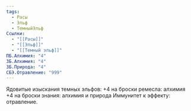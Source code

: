 ```yaml
---
tags:
  - Расы
  - Эльф
  - ТемныйЭльф
Ссылки:
  - "[[Расы]]"
  - "[[Эльф]]"
  - "[[Темный эльф]]"
ПБ.Алхимия: "4"
ЗБ.Алхимия: "4"
ЗБ.Природа: "4"
СБЭ.Отравление: "999"
---
```

Ядовитые изыскания темных эльфов:
+4 на броски ремесла: алхимия
+4 на броски знания: алхимия и природа
Иммунитет к эффекту: отравление. 










